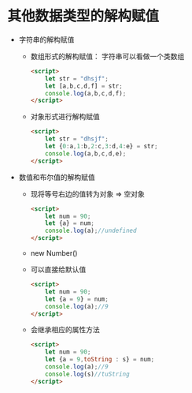 # 其他数据类型的解构赋值

* 字符串的解构赋值

  * 数组形式的解构赋值： 字符串可以看做一个类数组

    ```html
    <script>
        let str = "dhsjf";
        let [a,b,c,d,f] = str;
        console.log(a,b,c,d,f);
    </script>
    ```

  * 对象形式进行解构赋值

    ```html
    <script>
        let str = "dhsjf";
        let {0:a,1:b,2:c,3:d,4:e} = str;
        console.log(a,b,c,d,e);
    </script>
    ```

* 数值和布尔值的解构赋值

  * 现将等号右边的值转为对象 => 空对象

    ```html
    <script>
        let num = 90;
        let {a} = num;
        console.log(a);//undefined
    </script>
    ```

  * new Number()

  * 可以直接给默认值

    ```html
    <script>
        let num = 90;
        let {a = 9} = num;
        console.log(a);//9
    </script>
    ```

  * 会继承相应的属性方法

    ```html
    <script>
        let num = 90;
        let {a = 9,toString : s} = num;
        console.log(a);//9
        console.log(s)//tuString
    </script>
    ```

    

  

  